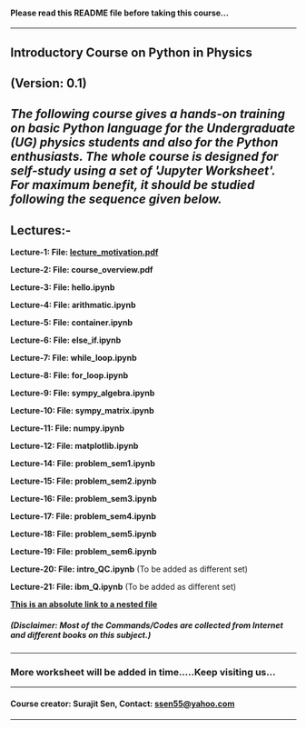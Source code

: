 #### Please read this README file before taking this course...
---
## Introductory Course on Python in Physics

**(Version: 0.1)**
---
***The following course gives a hands-on training on basic Python language for the Undergraduate (UG) physics students and also for the  Python enthusiasts. The whole course is designed for self-study using a set of 'Jupyter Worksheet'. For maximum benefit, it should be studied following the sequence given below.***
---
## Lectures:- 
**Lecture-1: File: [lecture_motivation.pdf](https://github.com/sen-hub/pythontutorial/blob/master/lecture_motivation.pdf)**

**Lecture-2: File: course_overview.pdf**

**Lecture-3: File: hello.ipynb**

**Lecture-4: File: arithmatic.ipynb**

**Lecture-5: File: container.ipynb**

**Lecture-6: File: else_if.ipynb**

**Lecture-7: File: while_loop.ipynb**

**Lecture-8: File: for_loop.ipynb**

**Lecture-9: File: sympy_algebra.ipynb**

**Lecture-10: File: sympy_matrix.ipynb**

**Lecture-11: File: numpy.ipynb**

**Lecture-12: File: matplotlib.ipynb**

**Lecture-14: File: problem_sem1.ipynb**

**Lecture-15: File: problem_sem2.ipynb**

**Lecture-16: File: problem_sem3.ipynb**

**Lecture-17: File: problem_sem4.ipynb**

**Lecture-18: File: problem_sem5.ipynb**

**Lecture-19: File: problem_sem6.ipynb**

**Lecture-20: File: intro_QC.ipynb** (To be added as different set)

**Lecture-21: File: ibm_Q.ipynb** (To be added as different set)

**[This is an absolute link to a nested file](https://notebooks.azure.com/anon-jhu4eq/libraries/ReadmeLinkingTest/html/testfolder/testfile.txt)**

##### (Disclaimer: Most of the Commands/Codes are collected from Internet and different books on this subject.)
---
### More worksheet will be added in time.....Keep visiting us...
---
#### Course creator: Surajit Sen, Contact: <ssen55@yahoo.com>
---
